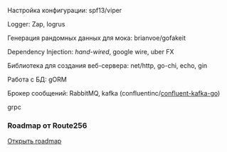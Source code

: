 
Настройка конфигурации: spf13/viper

Logger: Zap, logrus

Генерация рандомных данных для мока: brianvoe/gofakeit

Dependency Injection: *hand-wired*, google wire, uber FX

Библиотека для создания веб-сервера: net/http, go-chi, echo, gin

Работа с БД: gORM

Брокер сообщений: RabbitMQ, kafka (confluentinc/[confluent-kafka-go](https://github.com/confluentinc/confluent-kafka-go))

grpc



### Roadmap от Route256

[Открыть roadmap](Roadmap.canvas)